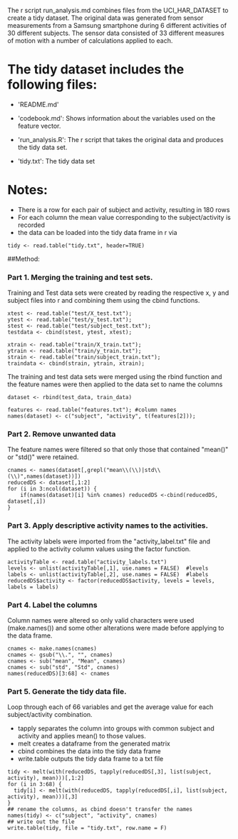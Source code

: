 The r script run\_analysis.md combines files from the UCI\_HAR\_DATASET to create a tidy dataset. The original data was generated from sensor measurements from a Samsung smartphone during 6 different activities of 30 different subjects. The sensor data consisted of 33 different measures of motion with a number of calculations applied to each.

The tidy dataset includes the following files:
=========================================

- 'README.md'

- 'codebook.md': Shows information about the variables used on the feature vector.

- 'run_analysis.R': The r script that takes the original data and produces the tidy data set. 

- 'tidy.txt': The tidy data set


Notes: 
======
- There is a row for each pair of subject and activity, resulting in 180 rows
- For each column the mean value corresponding to the subject/activity is recorded
- the data can be loaded into the tidy data frame in r via
```{r}
tidy <- read.table("tidy.txt", header=TRUE)
```

##Method:
### Part 1. Merging the training and test sets.

Training and Test data sets were created by reading the respective x, y and subject files into r and combining them using the cbind functions.

``` {r}
xtest <- read.table("test/X_test.txt");
ytest <- read.table("test/y_test.txt");
stest <- read.table("test/subject_test.txt");
testdata <- cbind(stest, ytest, xtest);

xtrain <- read.table("train/X_train.txt");
ytrain <- read.table("train/y_train.txt");
strain <- read.table("train/subject_train.txt");
traindata <- cbind(strain, ytrain, xtrain);
```

The training and test data sets were merged using the rbind function and the feature names were then applied to the data set to name the columns


``` {r}
dataset <- rbind(test_data, train_data)

features <- read.table("features.txt"); #column names 
names(dataset) <- c("subject", "activity", t(features[2]));

```

### Part 2. Remove unwanted data

The feature names were filtered so that only those that contained "mean()" or "std()" were retained. 
```{r}
cnames <- names(dataset[,grepl("mean\\(\\)|std\\(\\)",names(dataset))])
reducedDS <- dataset[,1:2] 
for (i in 3:ncol(dataset)) {
    if(names(dataset)[i] %in% cnames) reducedDS <-cbind(reducedDS, dataset[,i])
}

```

### Part 3. Apply descriptive activity names to the activities.

The activity labels were imported from the "activity_label.txt" file and applied to the activity column values using the factor function.

```{r}
activityTable <- read.table("activity_labels.txt")
levels <- unlist(activityTable[,1], use.names = FALSE)  #levels
labels <- unlist(activityTable[,2], use.names = FALSE)  #labels
reducedDS$activity <- factor(reducedDS$activity, levels = levels, labels = labels) 
```

###  Part 4. Label the columns

Column names were altered so only valid characters were used (make.names()) and some other alterations were made before applying to the data frame.
```{r}
cnames <- make.names(cnames) 
cnames <- gsub("\\.", "", cnames)
cnames <- sub("mean", "Mean", cnames)
cnames <- sub("std", "Std", cnames) 
names(reducedDS)[3:68] <- cnames
```

###  Part 5. Generate the tidy data file.

Loop through each of 66 variables and get the average value for each subject/activity combination.
- tapply separates the column into groups with common subject and activity and applies mean() to those values. 
- melt creates a dataframe from the generated matrix
- cbind combines the data into the tidy data frame
- write.table outputs the tidy data frame to a txt file

```{r}
tidy <- melt(with(reducedDS, tapply(reducedDS[,3], list(subject, activity), mean)))[,1:2]
for (i in 3:68) {
  tidy[i] <- melt(with(reducedDS, tapply(reducedDS[,i], list(subject, activity), mean)))[,3]
}
## rename the columns, as cbind doesn't transfer the names
names(tidy) <- c("subject", "activity", cnames)
## write out the file
write.table(tidy, file = "tidy.txt", row.name = F)
```
